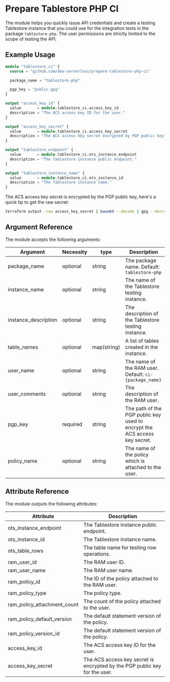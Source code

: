 # Prepare Tablestore PHP CI

The module helps you quickly issue API credentials and create a testing
Tablestore instance that you could use for the integration tests in the
package `tablestore-php`. The user permissions are strictly limited to
the scope of testing the API.

## Example Usage

```terraform
module "tablestore_ci" {
  source = "github.com/dew-serverless/prepare-tablestore-php-ci"

  package_name = "tablestore-php"

  pgp_key = "public.gpg"
}

output "access_key_id" {
  value       = module.tablestore_ci.access_key_id
  description = "The ACS access key ID for the user."
}

output "access_key_secret" {
  value       = module.tablestore_ci.access_key_secret
  description = "The ACS access key secret encrypted by PGP public key for the user."
}

output "tablestore_endpoint" {
  value       = module.tablestore_ci.ots_instance_endpoint
  description = "The Tablestore instance public endpoint."
}

output "tablestore_instance_name" {
  value       = module.tablestore_ci.ots_instance_id
  description = "The Tablestore instance name."
}
```

The ACS access key secret is encrypted by the PGP public key, here's a quick
tip to get the raw secret:

```bash
terraform output -raw access_key_secret | base64 --decode | gpg --decrypt
```


## Argument Reference

The module accepts the following arguments:

| Argument             | Necessity | type        | Description |
| -------------------- | --------- | ----------- | ----------- |
| package_name         | optional  | string      | The package name. Default: `tablestore-php`|
| instance_name        | optional  | string      | The name of the Tablestore testing instance. |
| instance_description | optional  | string      | The description of the Tablestore testing instance. |
| table_names          | optional  | map(string) | A list of tables created in the instance. |
| user_name            | optional  | string      | The name of the RAM user. Default: `ci-{package_name}` |
| user_comments        | optional  | string      | The description of the RAM user. |
| pgp_key              | required  | string      | The path of the PGP public key used to encrypt the ACS access key secret. |
| policy_name          | optional  | string      | The name of the policy which is attached to the user. |

## Attribute Reference

The module outputs the following attributes:

| Attribute                    | Description |
| ---------------------------- | ----------- |
| ots_instance_endpoint        | The Tablestore instance public endpoint. |
| ots_instance_id              | The Tablestore instance name. |
| ots_table_rows               | The table name for testing row operations. |
| ram_user_id                  | The RAM user ID. |
| ram_user_name                | The RAM user name. |
| ram_policy_id                | The ID of the policy attached to the RAM user. |
| ram_policy_type              | The policy type. |
| ram_policy_attachment_count  | The count of the policy attached to the user. |
| ram_policy_default_version   | The default statement version of the policy. |
| ram_policy_version_id        | The default statement version of the policy. |
| access_key_id                | The ACS access key ID for the user. |
| access_key_secret            | The ACS access key secret is encrypted by the PGP public key for the user. |
